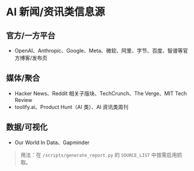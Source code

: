 # AI 新闻/资讯类信息源

## 官方/一方平台
- OpenAI、Anthropic、Google、Meta、微软、阿里、字节、百度、智谱等官方博客/发布页

## 媒体/聚合
- Hacker News、Reddit 相关子版块、TechCrunch、The Verge、MIT Tech Review
- toolify.ai、Product Hunt（AI 类）、AI 资讯类周刊

## 数据/可视化
- Our World In Data、Gapminder

> 用法：在 `/scripts/generate_report.py` 的 `SOURCE_LIST` 中按需启用抓取。
